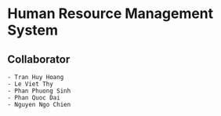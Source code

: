 # Human Resource Management System
## Collaborator 
    - Tran Huy Hoang
    - Le Viet Thy
    - Phan Phuong Sinh
    - Phan Quoc Dai
    - Nguyen Ngo Chien